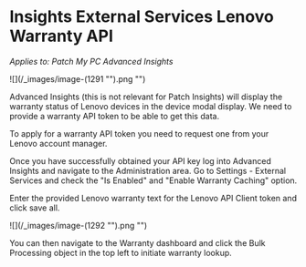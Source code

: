 # Insights External Services Lenovo Warranty API

_Applies to: Patch My PC Advanced Insights_

![](/_images/image-(1291 "").png "")

Advanced Insights (this is not relevant for Patch Insights)  will display the warranty status of Lenovo devices in the device modal display. We need to provide a warranty API token to be able to get this data.

To apply for a warranty API token you need to request one from your Lenovo account manager.

Once you have successfully obtained your API key log into Advanced Insights and navigate to the Administration area. Go to Settings - External Services and check the "Is Enabled" and "Enable Warranty Caching" option.

Enter the provided Lenovo warranty text for the Lenovo API Client token and click save all.

![](/_images/image-(1292 "").png "")

You can then navigate to the Warranty dashboard and click the Bulk Processing object in the top left to initiate warranty lookup.
